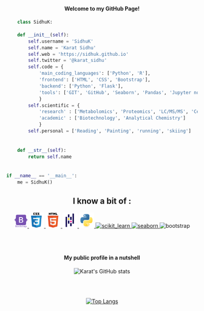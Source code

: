 
<h4 align="Center"> Welcome to my GitHub Page!</h2>



```python
    class SidhuK:

    def __init__(self):
        self.username = 'SidhuK'
        self.name = 'Karat Sidhu'
        self.web = 'https://sidhuk.github.io'
        self.twitter = '@karat_sidhu'
        self.code = {
            'main_coding_languages': ['Python', 'R'],
            'frontend': ['HTML', 'CSS', 'Bootstrap'],
            'backend': ['Python', 'Flask'],
            'tools': ['GIT', 'GitHub', 'Seaborn', 'Pandas', 'Jupyter notebook'],
            }
        self.scientific = {
            'research' : ['Metabolomics', 'Proteomics', 'LC/MS/MS', 'Cell_Biology'],
            'academic' : ['Biotechnology', 'Analytical Chemistry']
            }
        self.personal = ['Reading', 'Painting', 'running', 'skiing']


    def __str__(self):
        return self.name


if __name__ == '__main__':
    me = SidhuK()

```

<div align = "center">

<h2 align="">I know a bit of :</h2>

<p align="">

<a href="https://getbootstrap.com" target="_blank" rel="noreferrer"> 
<img src="https://raw.githubusercontent.com/devicons/devicon/master/icons/bootstrap/bootstrap-plain-wordmark.svg" alt="bootstrap" width="35" height="35"/> </a> 
<a href="https://www.w3schools.com/css/" target="_blank" rel="noreferrer"> 
<img src="https://raw.githubusercontent.com/devicons/devicon/master/icons/css3/css3-original-wordmark.svg" alt="css3" width="40" height="40"/> </a> 
<a href="https://www.w3.org/html/" target="_blank" rel="noreferrer"> <img src="https://raw.githubusercontent.com/devicons/devicon/master/icons/html5/html5-original-wordmark.svg" alt="html5" width="40" height="40"/>
 </a> <a href="https://pandas.pydata.org/" target="_blank" rel="noreferrer"> <img src="https://raw.githubusercontent.com/devicons/devicon/2ae2a900d2f041da66e950e4d48052658d850630/icons/pandas/pandas-original.svg" alt="pandas" width="40" height="40"/> </a>
  <a href="https://www.python.org" target="_blank" rel="noreferrer"> <img src="https://raw.githubusercontent.com/devicons/devicon/master/icons/python/python-original.svg" alt="python" width="40" height="40"/> </a>
   <a href="https://scikit-learn.org/" target="_blank" rel="noreferrer"> <img src="https://upload.wikimedia.org/wikipedia/commons/0/05/Scikit_learn_logo_small.svg" alt="scikit_learn" width="40" height="40"/> </a> 
   <a href="https://seaborn.pydata.org/" target="_blank" rel="noreferrer"> <img src="https://seaborn.pydata.org/_images/logo-mark-lightbg.svg" alt="seaborn" width="40" height="40"/> </a> 
   <img src="https://upload.wikimedia.org/wikipedia/commons/thumb/1/1b/R_logo.svg/991px-R_logo.svg.png" alt="bootstrap" width="40" height="40"/> 
   </p>
</div>

<br> </br>

<h4 align="center">My public profile in a nutshell</h4>

<div align = "center">

![Karat's GitHub stats](https://github-readme-stats.vercel.app/api?username=sidhuk&show_icons=true&theme=light) </div>

<br> </br>

<div align = "center">

[![Top Langs](https://github-readme-stats.vercel.app/api/top-langs/?username=sidhuk&layout=compact)](https://github.com/sidhuk/github-readme-stats)
